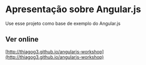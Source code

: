 Apresentação sobre Angular.js
=============

Use esse projeto como base de exemplo do Angular.js

Ver online
-------

[http://thiagog3.github.io/angularjs-workshop](http://thiagog3.github.io/angularjs-workshop)
